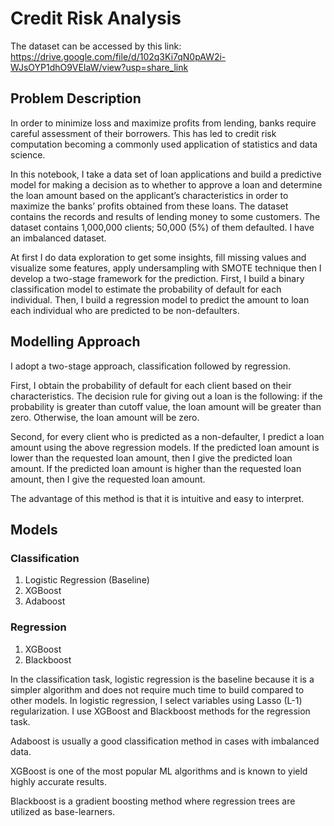 # Credit Risk Analysis

The dataset can be accessed by this link: https://drive.google.com/file/d/102q3Ki7qN0pAW2i-WJsOYP1dhO9VEIaW/view?usp=share_link

## Problem Description
In order to minimize loss and maximize profits from lending, banks require careful assessment of their borrowers. This has led to credit risk computation becoming a commonly used application of statistics and data science.

In this notebook, I take a data set of loan applications and build a predictive model for making a decision as to whether to approve a loan and determine the loan amount based on the applicant’s characteristics in order to maximize the banks’ profits obtained from these loans. The dataset contains the records and results of lending money to some customers. The dataset contains 1,000,000 clients; 50,000 (5%) of them defaulted. I have an imbalanced dataset.

At first I do data exploration to get some insights, fill missing values and visualize some features, apply undersampling with SMOTE technique then I develop a two-stage framework for the prediction. First, I build a binary classification model to estimate the probability of default for each individual. Then, I build a regression model to predict the amount to loan each individual who are predicted to be non-defaulters.

## Modelling Approach

I adopt a two-stage approach, classification followed by regression. 

First, I obtain the probability of default for each client based on their characteristics. The decision rule for giving out a loan is the following: if the probability is greater than cutoff value, the loan amount will be greater than zero. Otherwise, the loan amount will be zero.

Second, for every client who is predicted as a non-defaulter, I predict a loan amount using the above regression models. If the predicted loan amount is lower than the requested loan amount, then I give the predicted loan amount. If the predicted loan amount is higher than the requested loan amount, then I give the requested loan amount. 

The advantage of this method is that it is intuitive and easy to interpret.

## Models

### Classification
1. Logistic Regression (Baseline)
2. XGBoost
3. Adaboost

### Regression
1. XGBoost
2. Blackboost

In the classification task, logistic regression is the baseline because it is a simpler algorithm and does not require much time to build compared to other models. In logistic regression, I select variables using Lasso (L-1) regularization. I use XGBoost and Blackboost methods for the regression task.

Adaboost is usually a good classification method in cases with imbalanced data.

XGBoost is one of the most popular ML algorithms and is known to yield highly accurate results.

Blackboost is a gradient boosting method where regression trees are utilized as base-learners.

